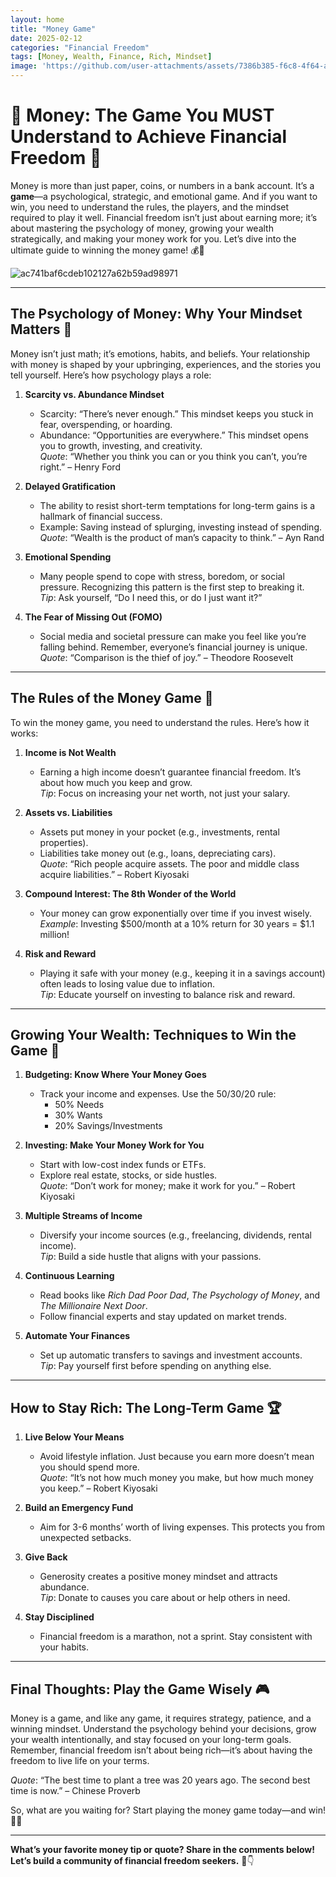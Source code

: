 ```yaml
---
layout: home
title: "Money Game"
date: 2025-02-12
categories: "Financial Freedom"
tags: [Money, Wealth, Finance, Rich, Mindset]
image: 'https://github.com/user-attachments/assets/7386b385-f6c8-4f64-a717-2498eb7140b5'
---
```


# 🤑 **Money: The Game You MUST Understand to Achieve Financial Freedom** 🎲  

Money is more than just paper, coins, or numbers in a bank account. It’s a **game**—a psychological, strategic, and emotional game. And if you want to win, you need to understand the rules, the players, and the mindset required to play it well. Financial freedom isn’t just about earning more; it’s about mastering the psychology of money, growing your wealth strategically, and making your money work for you. Let’s dive into the ultimate guide to winning the money game! 💰🚀  

![ac741baf6cdeb102127a62b59ad98971](https://github.com/user-attachments/assets/7386b385-f6c8-4f64-a717-2498eb7140b5)

---

## **The Psychology of Money: Why Your Mindset Matters** 🧠  

Money isn’t just math; it’s emotions, habits, and beliefs. Your relationship with money is shaped by your upbringing, experiences, and the stories you tell yourself. Here’s how psychology plays a role:  

1. **Scarcity vs. Abundance Mindset**  
   - Scarcity: “There’s never enough.” This mindset keeps you stuck in fear, overspending, or hoarding.  
   - Abundance: “Opportunities are everywhere.” This mindset opens you to growth, investing, and creativity.  
   *Quote*: “Whether you think you can or you think you can’t, you’re right.” – Henry Ford  

2. **Delayed Gratification**  
   - The ability to resist short-term temptations for long-term gains is a hallmark of financial success.  
   - Example: Saving instead of splurging, investing instead of spending.  
   *Quote*: “Wealth is the product of man’s capacity to think.” – Ayn Rand  

3. **Emotional Spending**  
   - Many people spend to cope with stress, boredom, or social pressure. Recognizing this pattern is the first step to breaking it.  
   *Tip*: Ask yourself, “Do I need this, or do I just want it?”  

4. **The Fear of Missing Out (FOMO)**  
   - Social media and societal pressure can make you feel like you’re falling behind. Remember, everyone’s financial journey is unique.  
   *Quote*: “Comparison is the thief of joy.” – Theodore Roosevelt  

---

## **The Rules of the Money Game** 🎯  

To win the money game, you need to understand the rules. Here’s how it works:  

1. **Income is Not Wealth**  
   - Earning a high income doesn’t guarantee financial freedom. It’s about how much you keep and grow.  
   *Tip*: Focus on increasing your net worth, not just your salary.  

2. **Assets vs. Liabilities**  
   - Assets put money in your pocket (e.g., investments, rental properties).  
   - Liabilities take money out (e.g., loans, depreciating cars).  
   *Quote*: “Rich people acquire assets. The poor and middle class acquire liabilities.” – Robert Kiyosaki  

3. **Compound Interest: The 8th Wonder of the World**  
   - Your money can grow exponentially over time if you invest wisely.  
   *Example*: Investing $500/month at a 10% return for 30 years = $1.1 million!  

4. **Risk and Reward**  
   - Playing it safe with your money (e.g., keeping it in a savings account) often leads to losing value due to inflation.  
   *Tip*: Educate yourself on investing to balance risk and reward.  

---

## **Growing Your Wealth: Techniques to Win the Game** 🌱  

1. **Budgeting: Know Where Your Money Goes**  
   - Track your income and expenses. Use the 50/30/20 rule:  
     - 50% Needs  
     - 30% Wants  
     - 20% Savings/Investments  

2. **Investing: Make Your Money Work for You**  
   - Start with low-cost index funds or ETFs.  
   - Explore real estate, stocks, or side hustles.  
   *Quote*: “Don’t work for money; make it work for you.” – Robert Kiyosaki  

3. **Multiple Streams of Income**  
   - Diversify your income sources (e.g., freelancing, dividends, rental income).  
   *Tip*: Build a side hustle that aligns with your passions.  

4. **Continuous Learning**  
   - Read books like *Rich Dad Poor Dad*, *The Psychology of Money*, and *The Millionaire Next Door*.  
   - Follow financial experts and stay updated on market trends.  

5. **Automate Your Finances**  
   - Set up automatic transfers to savings and investment accounts.  
   *Tip*: Pay yourself first before spending on anything else.  

---

## **How to Stay Rich: The Long-Term Game** 🏆  

1. **Live Below Your Means**  
   - Avoid lifestyle inflation. Just because you earn more doesn’t mean you should spend more.  
   *Quote*: “It’s not how much money you make, but how much money you keep.” – Robert Kiyosaki  

2. **Build an Emergency Fund**  
   - Aim for 3-6 months’ worth of living expenses. This protects you from unexpected setbacks.  

3. **Give Back**  
   - Generosity creates a positive money mindset and attracts abundance.  
   *Tip*: Donate to causes you care about or help others in need.  

4. **Stay Disciplined**  
   - Financial freedom is a marathon, not a sprint. Stay consistent with your habits.  

---

## **Final Thoughts: Play the Game Wisely** 🎮  

Money is a game, and like any game, it requires strategy, patience, and a winning mindset. Understand the psychology behind your decisions, grow your wealth intentionally, and stay focused on your long-term goals. Remember, financial freedom isn’t about being rich—it’s about having the freedom to live life on your terms.  

*Quote*: “The best time to plant a tree was 20 years ago. The second best time is now.” – Chinese Proverb  

So, what are you waiting for? Start playing the money game today—and win! 🚀💸  

---

**What’s your favorite money tip or quote? Share in the comments below! Let’s build a community of financial freedom seekers.** 💬👇
